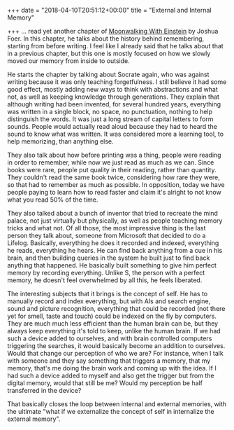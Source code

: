+++
date = "2018-04-10T20:51:12+00:00"
title = "External and Internal Memory"

+++
... read yet another chapter of [Moonwalking With Einstein](https://www.amazon.com/Moonwalking-Einstein-Science-Remembering-Everything/dp/0143120530/ref=as_sl_pc_qf_sp_asin_til?tag=grochat-20&linkCode=w00&linkId=ed04a2458b6b056f6788ee21e5ceb646&creativeASIN=0143120530) by Joshua Foer. In this chapter, he talks about the history behind remembering, starting from before writing. I feel like I already said that he talks about that in a previous chapter, but this one is mostly focused on how we slowly moved our memory from inside to outside.

He starts the chapter by talking about Socrate again, who was against writing because it was only teaching forgetfulness. I still believe it had some good effect, mostly adding new ways to think with abstractions and what not, as well as keeping knowledge through generations. They explain that although writing had been invented, for several hundred years, everything was written in a single block, no space, no punctuation, nothing to help distinguish the words. It was just a long stream of capital letters to form sounds. People would actually read aloud because they had to heard the sound to know what was written. It was considered more a learning tool, to help memorizing, than anything else.

They also talk about how before printing was a thing, people were reading in order to remember, while now we just read as much as we can. Since books were rare, people put quality in their reading, rather than quantity. They couldn't read the same book twice, considering how rare they were, so that had to remember as much as possible. In opposition, today we have people paying to learn how to read faster and claim it's alright to not know what you read 50% of the time.

They also talked about a bunch of inventor that tried to recreate the mind palace, not just virtually but physically, as well as people teaching memory tricks and what not. Of all those, the most impressive thing is the last person they talk about, someone from Microsoft that decided to do a Lifelog. Basically, everything he does it recorded and indexed, everything he reads, everything he hears. He can find back anything from a cue in his brain, and then building queries in the system he built just to find back anything that happened. He basically built something to give him perfect memory by recording everything. Unlike S, the person with a perfect memory, he doesn't feel overwhelmed by all this, he feels liberated.

The interesting subjects that it brings is the concept of self. He has to manually record and index everything, but with AIs and search engine, sound and picture recognition, everything that could be recorded (not there yet for smell, taste and touch) could be indexed on the fly by computers. They are much much less efficient than the human brain can be, but they always keep everything it's told to keep, unlike the human brain. If we had such a device added to ourselves, and with brain controlled computers triggering the searches, it would basically become an addition to ourselves. Would that change our perception of who we are? For instance, when I talk with someone and they say something that triggers a memory, that my memory, that's me doing the brain work and coming up with the idea. If I had such a device added to myself and also get the trigger but from the digital memory, would that still be me? Would my perception be half transferred in the device?

That basically closes the loop between internal and external memories, with the ultimate "what if we externalize the concept of self in internalize the external memory".